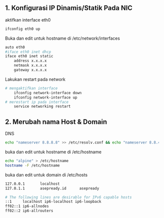 ## 1. Konfigurasi IP Dinamis/Statik Pada NIC
aktifkan interface eth0
```sh
ifconfig eth0 up
```
Buka dan edit untuk hostname di /etc/network/interfaces
```sh interface
auto eth0
#iface eth0 inet dhcp
iface eth0 inet static
	address x.x.x.x
	netmask x.x.x.x
	gateway x.x.x.x
```
Lakukan restart pada network
```sh term
# mengaktifkan interface
    ifconfig network-interface down
    ifconfig network-interface up
# merestart ip pada interface
    service networking restart
```
## 2. Merubah nama Host & Domain
DNS
```sh
echo "nameserver 8.8.8.8" >> /etc/resolv.conf && echo "nameserver 8.8.4.4" >> /etc/resolv.conf
```
buka dan edit untuk hostname di /etc/hostname
```sh file
echo "alpine" > /etc/hostname
hostname -F /etc/hostname
```
buka dan edit untuk domain di /etc/hosts
```sh file
127.0.0.1       localhost
127.0.1.1       asepready.id      asepready

# The following lines are desirable for IPv6 capable hosts
::1     localhost ip6-localhost ip6-loopback
ff02::1 ip6-allnodes
ff02::2 ip6-allrouters
```